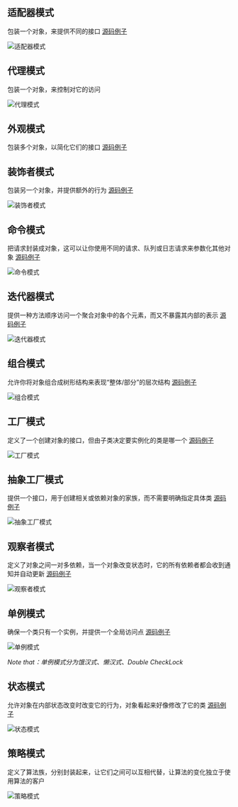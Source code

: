 ## 适配器模式
包装一个对象，来提供不同的接口  [源码例子](src/adapter)

![适配器模式](img/design_pattern_adapter.png)


## 代理模式
包装一个对象，来控制对它的访问

![代理模式](img/design_pattern_proxy.png)


## 外观模式
包装多个对象，以简化它们的接口 [源码例子](src/facade)


## 装饰者模式
包装另一个对象，并提供额外的行为 [源码例子](src/decorator)

![装饰者模式](img/design_pattern_decorator.png)


## 命令模式
把请求封装成对象，这可以让你使用不同的请求、队列或日志请求来参数化其他对象 [源码例子](src/command)

![命令模式](img/design_pattern_command.png)


## 迭代器模式
提供一种方法顺序访问一个聚合对象中的各个元素，而又不暴露其内部的表示 [源码例子](src/iterator)

![迭代器模式](img/design_pattern_iterator.png)


## 组合模式
允许你将对象组合成树形结构来表现“整体/部分”的层次结构 [源码例子](src/component)

![组合模式](img/design_pattern_component.png)


## 工厂模式
定义了一个创建对象的接口，但由子类决定要实例化的类是哪一个 [源码例子](src/factory)

![工厂模式](img/design_pattern_factory.png)


## 抽象工厂模式
提供一个接口，用于创建相关或依赖对象的家族，而不需要明确指定具体类 [源码例子](src/factory/abstra)

![抽象工厂模式](img/design_pattern_factory_abstract.png)


## 观察者模式
定义了对象之间一对多依赖，当一个对象改变状态时，它的所有依赖者都会收到通知并自动更新 [源码例子](src/observer)

![观察者模式](img/design_pattern_obverser.png)


## 单例模式
确保一个类只有一个实例，并提供一个全局访问点 [源码例子](src/singleton)

![单例模式](img/design_pattern_singleton.png)

*Note that：单例模式分为饿汉式、懒汉式、Double CheckLock*


## 状态模式
允许对象在内部状态改变时改变它的行为，对象看起来好像修改了它的类 [源码例子](src/state)

![状态模式](img/design_pattern_state.png)


## 策略模式
定义了算法族，分别封装起来，让它们之间可以互相代替，让算法的变化独立于使用算法的客户 [](src/strategy)

![策略模式](img/design_pattern_strategy.png)


